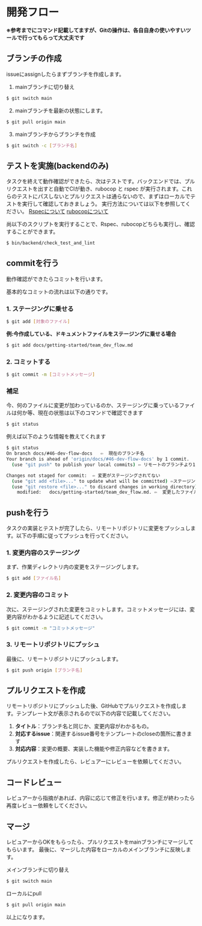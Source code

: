 # 開発フロー
**※参考までにコマンド記載してますが、Gitの操作は、各自自身の使いやすいツールで行ってもらって大丈夫です**


## ブランチの作成
issueにassignしたらまずブランチを作成します。

1. mainブランチに切り替え
```bash
$ git switch main
```

2. mainブランチを最新の状態にします。
```bash
$ git pull origin main
```

3. mainブランチからブランチを作成
```bash
$ git switch -c [ブランチ名]
```

## テストを実施(backendのみ)
タスクを終えて動作確認ができたら、次はテストです。バックエンドでは、プルリクエストを出すと自動でCIが動き、rubocop と rspec が実行されます。これらのテストにパスしないとプルリクエストは通らないので、まずはローカルでテストを実行して確認しておきましょう。
実行方法については以下を参照してください。
[Rspecについて](../backend/Rspec_FactoryBot.md)
[rubocopについて](../backend/rubocop.md)

尚以下のスクリプトを実行することで、Rspec、rubocopどちらも実行し、確認することができます。

```bash
$ bin/backend/check_test_and_lint
```

## commitを行う
動作確認ができたらコミットを行います。

基本的なコミットの流れは以下の通りです。
### 1. ステージングに乗せる
```bash
$ git add [対象のファイル]
```
**例:今作成している、ドキュメントファイルをステージングに乗せる場合**
```bash
$ git add docs/getting-started/team_dev_flow.md
```

### 2. コミットする
```bash
$ git commit -m [コミットメッセージ]
```

### 補足
今、何のファイルに変更が加わっているのか、ステージングに乗っているファイルは何か等、現在の状態は以下のコマンドで確認できます
```bash
$ git status
```

例えば以下のような情報を教えてくれます
```bash
$ git status
On branch docs/#46-dev-flow-docs   ⇦  現在のブランチ名
Your branch is ahead of 'origin/docs/#46-dev-flow-docs' by 1 commit.
  (use "git push" to publish your local commits) ⇦ リモートのブランチより1つコミットが進んでいる

Changes not staged for commit:  ⇦ 変更がステージングされてない
  (use "git add <file>..." to update what will be committed) ⇦ステージングに乗せる方法
  (use "git restore <file>..." to discard changes in working directory) ⇦変更を破棄する方法
	modified:   docs/getting-started/team_dev_flow.md. ⇦  変更したファイル名
```

## pushを行う

タスクの実装とテストが完了したら、リモートリポジトリに変更をプッシュします。以下の手順に従ってプッシュを行ってください。

### 1. 変更内容のステージング
まず、作業ディレクトリ内の変更をステージングします。
```bash
$ git add [ファイル名]
```

### 2. 変更内容のコミット
次に、ステージングされた変更をコミットします。コミットメッセージには、変更内容がわかるように記述してください。
```bash
$ git commit -m "コミットメッセージ"
```

### 3. リモートリポジトリにプッシュ
最後に、リモートリポジトリにプッシュします。

```bash
$ git push origin [ブランチ名]
```

## プルリクエストを作成

リモートリポジトリにプッシュした後、GitHubでプルリクエストを作成します。テンプレート文が表示されるので以下の内容で記載してください。

1. **タイトル**：ブランチ名と同じか、変更内容がわかるもの。
2. **対応するissue**：関連するissue番号をテンプレートのcloseの箇所に書きます
3. **対応内容**：変更の概要、実装した機能や修正内容などを書きます。

プルリクエストを作成したら、レビュアーにレビューを依頼してください。

## コードレビュー

レビュアーから指摘があれば、内容に応じて修正を行います。修正が終わったら再度レビュー依頼をしてください。

## マージ

レビュアーからOKをもらったら、プルリクエストをmainブランチにマージしてもらいます。
最後に、マージした内容をローカルのメインブランチに反映します。

メインブランチに切り替え
```bash
$ git switch main
```

ローカルにpull
```bash
$ git pull origin main
```

以上になります。
